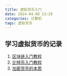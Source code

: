 ```yaml
---
title: 虚拟货币入门
date: 2024-04-08 13:29
categories: 计算机
tags: 虚拟货币
---
```


## 学习虚拟货币的记录
1. [区块链入门教程](https://www.ruanyifeng.com/blog/2017/12/blockchain-tutorial.html)
2. [比特币入门教程](https://www.ruanyifeng.com/blog/2018/01/bitcoin-tutorial.html)
3. [加密货币的本质](https://www.ruanyifeng.com/blog/2018/01/cryptocurrency-tutorial.html)

